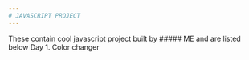 ```yaml
---
# JAVASCRIPT PROJECT
---
```


These contain cool javascript project built by ##### ME and are listed below
Day 1. Color changer
